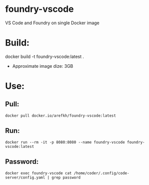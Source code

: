 # foundry-vscode
VS Code and Foundry on single Docker image

# Build:
docker build -t foundry-vscode:latest .
* Approximate image dize: 3GB

# Use:

## Pull:
`docker pull docker.io/arefkh/foundry-vscode:latest`

## Run:
`docker run --rm -it -p 8080:8080 --name foundry-vscode foundry-vscode:latest`

## Password:
`docker exec foundry-vscode cat /home/coder/.config/code-server/config.yaml | grep password`


